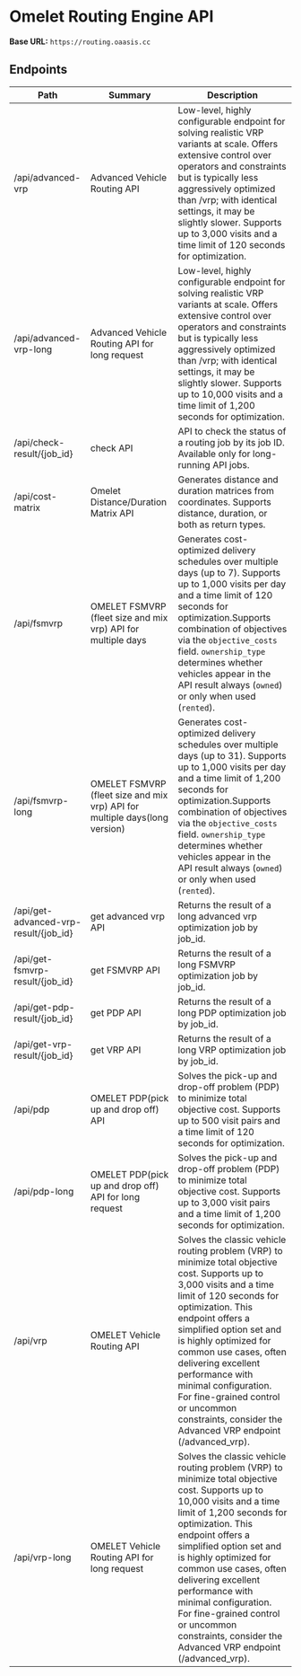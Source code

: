 # Omelet Routing Engine API
**Base URL:** `https://routing.oaasis.cc`

## Endpoints
| Path | Summary | Description |
|------|---------|-------------|
| /api/advanced-vrp | Advanced Vehicle Routing API | Low-level, highly configurable endpoint for solving realistic VRP variants at scale. Offers extensive control over operators and constraints but is typically less aggressively optimized than /vrp; with identical settings, it may be slightly slower. Supports up to 3,000 visits and a time limit of 120 seconds for optimization. |
| /api/advanced-vrp-long | Advanced Vehicle Routing API for long request | Low-level, highly configurable endpoint for solving realistic VRP variants at scale. Offers extensive control over operators and constraints but is typically less aggressively optimized than /vrp; with identical settings, it may be slightly slower. Supports up to 10,000 visits and a time limit of 1,200 seconds for optimization. |
| /api/check-result/{job_id} | check API | API to check the status of a routing job by its job ID. Available only for long-running API jobs. |
| /api/cost-matrix | Omelet Distance/Duration Matrix API | Generates distance and duration matrices from coordinates. Supports distance, duration, or both as return types. |
| /api/fsmvrp | OMELET FSMVRP (fleet size and mix vrp) API for multiple days | Generates cost-optimized delivery schedules over multiple days (up to 7). Supports up to 1,000 visits per day and a time limit of 120 seconds for optimization.Supports combination of objectives via the `objective_costs` field. `ownership_type` determines whether vehicles appear in the API result always (`owned`) or only when used (`rented`). |
| /api/fsmvrp-long | OMELET FSMVRP (fleet size and mix vrp) API for multiple days(long version) | Generates cost-optimized delivery schedules over multiple days (up to 31). Supports up to 1,000 visits per day and a time limit of 1,200 seconds for optimization.Supports combination of objectives via the `objective_costs` field. `ownership_type` determines whether vehicles appear in the API result always (`owned`) or only when used (`rented`). |
| /api/get-advanced-vrp-result/{job_id} | get advanced vrp API | Returns the result of a long advanced vrp optimization job by job_id. |
| /api/get-fsmvrp-result/{job_id} | get FSMVRP API | Returns the result of a long FSMVRP optimization job by job_id. |
| /api/get-pdp-result/{job_id} | get PDP API | Returns the result of a long PDP optimization job by job_id. |
| /api/get-vrp-result/{job_id} | get VRP API | Returns the result of a long VRP optimization job by job_id. |
| /api/pdp | OMELET PDP(pick up and drop off) API | Solves the pick-up and drop-off problem (PDP) to minimize total objective cost. Supports up to 500 visit pairs and a time limit of 120 seconds for optimization.  |
| /api/pdp-long | OMELET PDP(pick up and drop off) API for long request | Solves the pick-up and drop-off problem (PDP) to minimize total objective cost. Supports up to 3,000 visit pairs and a time limit of 1,200 seconds for optimization.  |
| /api/vrp | OMELET Vehicle Routing API | Solves the classic vehicle routing problem (VRP) to minimize total objective cost. Supports up to 3,000 visits and a time limit of 120 seconds for optimization. This endpoint offers a simplified option set and is highly optimized for common use cases, often delivering excellent performance with minimal configuration. For fine-grained control or uncommon constraints, consider the Advanced VRP endpoint (/advanced_vrp). |
| /api/vrp-long | OMELET Vehicle Routing API for long request | Solves the classic vehicle routing problem (VRP) to minimize total objective cost. Supports up to 10,000 visits and a time limit of 1,200 seconds for optimization. This endpoint offers a simplified option set and is highly optimized for common use cases, often delivering excellent performance with minimal configuration. For fine-grained control or uncommon constraints, consider the Advanced VRP endpoint (/advanced_vrp). |
